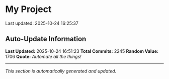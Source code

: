 # My Project


Last updated: 2025-10-24 16:25:37












































































































































































































































































































































































































































































































































































































































































































































































































































































































































































































































































































































































































































































































































































































































































































































































































































































































































































































































































































































































































































































































































































































































































































































































































































































































































































































































































































































## Auto-Update Information

**Last Updated:** 2025-10-24 16:51:23
**Total Commits:** 2245
**Random Value:** 1706
**Quote:** _Automate all the things!_

---
_This section is automatically generated and updated._